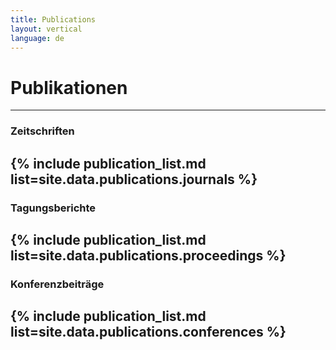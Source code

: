 ```yaml
---
title: Publications
layout: vertical
language: de 
---
```


# Publikationen
-----

### Zeitschriften
{% include publication_list.md list=site.data.publications.journals %}
-----

### Tagungsberichte 
{% include publication_list.md list=site.data.publications.proceedings %}
-----

### Konferenzbeiträge
{% include publication_list.md list=site.data.publications.conferences %}
-----

